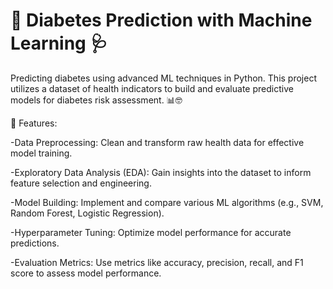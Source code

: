 # 🤖 Diabetes Prediction with Machine Learning 🩺

Predicting diabetes using advanced ML techniques in Python. This project utilizes a dataset of health indicators to build and evaluate predictive models for diabetes risk assessment. 📊🤓


🚀 Features:

-Data Preprocessing: Clean and transform raw health data for effective model training.

-Exploratory Data Analysis (EDA): Gain insights into the dataset to inform feature selection and engineering.

-Model Building: Implement and compare various ML algorithms (e.g., SVM, Random Forest, Logistic Regression).

-Hyperparameter Tuning: Optimize model performance for accurate predictions.

-Evaluation Metrics: Use metrics like accuracy, precision, recall, and F1 score to assess model performance.
